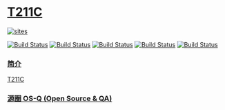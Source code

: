 ﻿# [T211C](https://github.com/OS-Q/T211C)

[![sites](http://182.61.61.133/link/resources/OSQ.png)](http://www.OS-Q.com)

[![Build Status](https://github.com/OS-Q/T211C/workflows/CI/badge.svg)](https://github.com/OS-Q/T211C/actions/workflows/CI.yml)
[![Build Status](https://github.com/OS-Q/T211C/workflows/CD/badge.svg)](https://github.com/OS-Q/T211C/actions/workflows/CD.yml)
[![Build Status](https://circleci.com/gh/OS-Q/T211C.svg?style=svg)](https://circleci.com/gh/OS-Q/T211C)
[![Build Status](https://travis-ci.com/OS-Q/T211C.svg?branch=master)](https://travis-ci.com/OS-Q/T211C)
[![Build Status](https://cloud.drone.io/api/badges/OS-Q/T211C/status.svg)](https://cloud.drone.io/OS-Q/T211C)

### [简介](https://github.com/OS-Q/T211C/wiki)

[T211C](https://github.com/OS-Q/T211C)

### [源圈 OS-Q (Open Source & QA) ](http://www.OS-Q.com)
